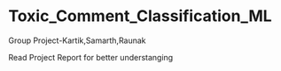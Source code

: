 # Toxic_Comment_Classification_ML
Group Project-Kartik,Samarth,Raunak


Read Project Report for better understanging
